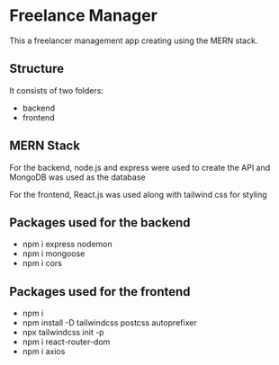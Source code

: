 # Freelance Manager

This a freelancer management app creating using the MERN stack.


## Structure

It consists of two folders: 

 - backend
 - frontend


## MERN Stack

For the backend, node.js and express were used to create the API and MongoDB was used as the database

For the frontend, React.js was used along with tailwind css for styling

## Packages used for the backend

 - npm i express nodemon
 - npm i mongoose
 - npm i cors

## Packages used for the frontend

 - npm i
 - npm install -D tailwindcss postcss autoprefixer
 - npx tailwindcss init -p
 - npm i react-router-dom
 - npm i axios


